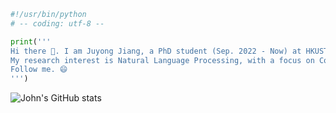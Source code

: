 ```python
#!/usr/bin/python
# -- coding: utf-8 --

print('''
Hi there 👋. I am Juyong Jiang, a PhD student (Sep. 2022 - Now) at HKUST, under the supervision of [Prof. Sunghun Kim](https://scholar.google.com/citations?user=JE_m2UgAAAAJ&hl=en).
My research interest is Natural Language Processing, with a focus on Code Generation.
Follow me. 😄
''')
```
![John's GitHub stats](https://github-readme-stats.vercel.app/api?username=juyongjiang&show_icons=true&theme=transparent)
